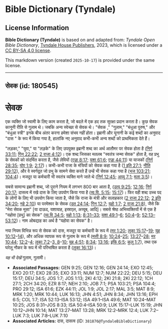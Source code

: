 # Bible Dictionary (Tyndale)

## License Information

**Bible Dictionary (Tyndale)** is based on and adapted from: _Tyndale Open Bible Dictionary_, [Tyndale House Publishers](https://tyndaleopenresources.com/), 2023, which is licensed under a [CC BY-SA 4.0 license](https://creativecommons.org/licenses/by-sa/4.0/legalcode.en).

This markdown version (created `2025-10-17`) is provided under the same license.



--------------------------------

## सेवक (id: 180545)

**सेवक**
========

एक व्यक्ति जो स्वामी के लिए काम करता है, जो बदले में एक हद तक सुरक्षा प्रदान करता है। कुछ सेवक कानूनी रीति से गुलाम थे। जबकि अन्य स्वेच्छा से सेवक थे। "सेवक ," "गुलाम," "बंधुआ पुरुष," और "बंधुआ स्त्री" इनके बीच अंतर करना हमेशा संभव नहीं होता। इब्रानी और यूनानी के कई शब्दों का अनुवाद "दास " के रूप में किया गया है, हालांकि नए अनुवाद कभी\-कभी अन्य शब्दों को प्राथमिकता देते हैं।

"लड़का," "युवा," या "लड़के" के लिए उपयुक्त इब्रानी शब्द का अर्थ आतौमर पर सेवक होता है ([निर्ग 33:11](https://ref.ly/Exod33:11); [गिन 22:22](https://ref.ly/Num22:22); [2 राजा 4:12](https://ref.ly/2Kgs4:12))। एक शब्द जिसका मतलब "स्वतंत्र जन्मा सेवक" होता है, वह प्रभु के सेवकों को संदर्भित करता है, जैसे लेवियों ([एज्रा 8:17](https://ref.ly/Ezra8:17); [यशा 61:6](https://ref.ly/Isa61:6); [एज्रा 44:11](https://ref.ly/Ezek44:11)) या याजकों ([निर्ग 28:35](https://ref.ly/Exod28:35); [योए 1:9](https://ref.ly/Joel1:9); [2:17](https://ref.ly/Joel2:17))। कभी\-कभी राजा के मंत्रियों को सेवक कहा गया है ([1 इति 27:1](https://ref.ly/1Chr27:1); [नीति 29:12](https://ref.ly/Prov29:12)), और वे स्वर्गदूत जो प्रभु के सामने सेवा करते हैं उन्हें भी सेवक कहा गया है ([भज 103:21](https://ref.ly/Ps103:21); [104:4](https://ref.ly/Ps104:4))। मजदूर या कर्मचारी भी स्वतंत्र व्यक्ति माने जाते थे ([निर्ग 12:45](https://ref.ly/Exod12:45); [अय्यू 7:1](https://ref.ly/Job7:1); [मला 3:5](https://ref.ly/Mal3:5))।

सबसे सामान्य इब्रानी शब्द, जो पुराने नियम में लगभग 800 बार आता है, ([उत्प 9:25](https://ref.ly/Gen9:25); [12:16](https://ref.ly/Gen12:16); [निर्ग 20:17](https://ref.ly/Exod20:17); दासत्व में रखे दास के लिए उपयोग किया गया है ([व्य.वि. 5:15](https://ref.ly/Deut5:15); [15:17](https://ref.ly/Deut15:17))। फिर वही शब्द उच्च पद के लोगों के लिए भी उपयोग किया जाता है, जैसे कि राजा के मंत्री और सलाहकार ([2 राजा 22:12](https://ref.ly/2Kgs22:12); [2 इति 34:20](https://ref.ly/2Chr34:20); [नहे 2:10](https://ref.ly/Neh2:10)) या परमेश्वर के सेवक ([उत 24:14](https://ref.ly/Gen24:14); [गिन 12:7](https://ref.ly/Num12:7); [यहो 1:7](https://ref.ly/Josh1:7); [2 राजा 21:8](https://ref.ly/2Kgs21:8)), जैसे कि "मेरा सेवक मूसा" \[या दाऊद, यशायाह, इस्राएल, अय्यूब, आदि]। सबसे श्रेष्ठ अभिव्यक्तियों में से एक है "यहोवा \[प्रभु] का सेवक" ([व्य.वि 34:5](https://ref.ly/Deut34:5); [यहो 1:13](https://ref.ly/Josh1:13); [8:31–33](https://ref.ly/Josh8:31-Josh8:33); [यशा 49:1](https://ref.ly/Isa49:1-Isa49:6)–[6](https://ref.ly/Isa49:1-Isa49:6); [50:4](https://ref.ly/Isa50:4-Isa50:9)–[9](https://ref.ly/Isa50:4-Isa50:9); [52:13–53:12](https://ref.ly/Isa52:13-Isa53:12))। नाम ओबद्याह का अर्थ है “यहोवा का सेवक” है।

नया नियम विभिन्न रूप से सेवक को दास, मजदूर या कर्मचारी के रूप में ([मर 1:20](https://ref.ly/Mark1:20); [लूका 15:17](https://ref.ly/Luke15:17-Luke15:19)–[19](https://ref.ly/Luke15:17-Luke15:19); [यूह 10:12](https://ref.ly/John10:12-John10:14)–[14](https://ref.ly/John10:12-John10:14)), और अधिक व्यापक रूप से गुलाम के रूप में ([मत्ती 8:9](https://ref.ly/Matt8:9); [10:24](https://ref.ly/Matt10:24-Matt10:25)–[25](https://ref.ly/Matt10:24-Matt10:25); [13:27](https://ref.ly/Matt13:27-Matt13:28)–[28](https://ref.ly/Matt13:27-Matt13:28); [मर 10:44](https://ref.ly/Mark10:44); [12:2](https://ref.ly/Mark12:2-Mark12:4)–[4](https://ref.ly/Mark12:2-Mark12:4); [लूका 7:2](https://ref.ly/Luke7:2-Luke7:3)–[3, 8](https://ref.ly/Luke7:2-Luke7:3)–[10](https://ref.ly/Luke7:2-Luke7:3); [यूह 4:51](https://ref.ly/John4:51); [8:34](https://ref.ly/John8:34); [13:16](https://ref.ly/John13:16); [इफि 6:5](https://ref.ly/Eph6:5); [कुलु 1:7](https://ref.ly/Col1:7)), तथा एक घरेलू नौकर के रूप में भी परिभाषित करता है ([लूका 16:13](https://ref.ly/Luke16:13))।

*यह भी देखें* गुलाम, गुलामी।

* **Associated Passages:** GEN 9:25; GEN 12:16; GEN 24:14; EXO 12:45; EXO 20:17; EXO 28:35; EXO 33:11; NUM 12:7; NUM 22:22; DEU 5:15; DEU 15:17; DEU 34:5; JOS 1:7; JOS 1:13; 2KI 4:12; 2KI 21:8; 2KI 22:12; 1CH 27:1; 2CH 34:20; EZR 8:17; NEH 2:10; JOB 7:1; PSA 103:21; PSA 104:4; PRO 29:12; ISA 61:6; EZK 44:11; JOL 1:9; JOL 2:17; MAL 3:5; MAT 8:9; MRK 1:20; MRK 10:44; LUK 16:13; JHN 4:51; JHN 8:34; JHN 13:16; EPH 6:5; COL 1:7; ISA 52:13–ISA 53:12; ISA 49:1–ISA 49:6; MAT 10:24–MAT 10:25; JOS 8:31–JOS 8:33; ISA 50:4–ISA 50:9; LUK 15:17–LUK 15:19; JHN 10:12–JHN 10:14; MAT 13:27–MAT 13:28; MRK 12:2–MRK 12:4; LUK 7:2–LUK 7:3; LUK 7:8–LUK 7:10
* **Associated Articles:** दास, दासत्व (ID: `381876@TyndaleBibleDictionary`)

